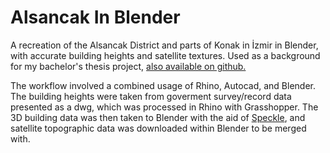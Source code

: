 # Alsancak In Blender
A recreation of the Alsancak District and parts of Konak in İzmir in Blender, with accurate building heights and satellite textures.
Used as a background for my bachelor's thesis project, [also available on github.](https://github.com/TalhaErenY/ARCH402-Final-Project)

The workflow involved a combined usage of Rhino, Autocad, and Blender. The building heights were taken from goverment survey/record data presented as a dwg, which was processed in Rhino with Grasshopper. The 3D building data was then taken to Blender with the aid of [Speckle](https://github.com/specklesystems), and satellite topographic data was downloaded within Blender to be merged with.
